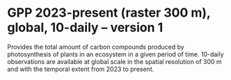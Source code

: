 #  GPP 2023-present (raster 300 m), global, 10-daily – version 1

Provides the total amount of carbon compounds produced by photosynthesis of plants in an ecosystem in a given period of time. 10-daily observations are available at global scale in the spatial resolution of 300 m and with the temporal extent from 2023 to present.
